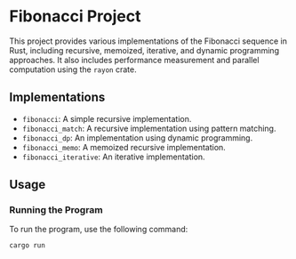 # Fibonacci Project

This project provides various implementations of the Fibonacci sequence in Rust, including recursive, memoized, iterative, and dynamic programming approaches. It also includes performance measurement and parallel computation using the `rayon` crate.

## Implementations

- `fibonacci`: A simple recursive implementation.
- `fibonacci_match`: A recursive implementation using pattern matching.
- `fibonacci_dp`: An implementation using dynamic programming.
- `fibonacci_memo`: A memoized recursive implementation.
- `fibonacci_iterative`: An iterative implementation.

## Usage

### Running the Program

To run the program, use the following command:

```sh
cargo run
